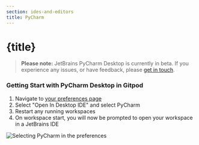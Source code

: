 ```yaml
---
section: ides-and-editors
title: PyCharm
---
```


<script context="module">
  export const prerender = true;
</script>

# {title}

> **Please note:** JetBrains PyCharm Desktop is currently in beta. If you experience any issues, or have feedback, please [get in touch](/support).

### Getting Start with PyCharm Desktop in Gitpod

1. Navigate to [your preferences page](https://gitpod.io/preferences)
2. Select "Open In Desktop IDE" and select PyCharm
3. Restart any running workspaces
4. On workspace start, you will now be prompted to open your workspace in a JetBrains IDE

<img class="shadow-medium w-full rounded-xl max-w-3xl mt-x-small" alt="Selecting PyCharm in the preferences" src="/images/editors/pycharm.gif">
